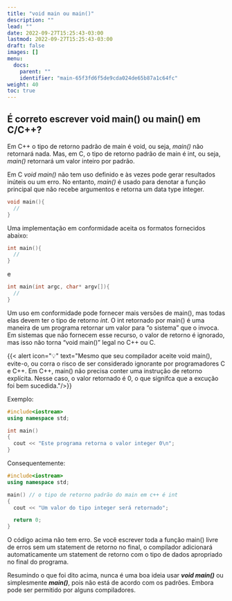 ```yaml
---
title: "void main ou main()"
description: ""
lead: ""
date: 2022-09-27T15:25:43-03:00
lastmod: 2022-09-27T15:25:43-03:00
draft: false
images: []
menu:
  docs:
    parent: ""
    identifier: "main-65f3fd6f5de9cda024de65b87a1c64fc"
weight: 40
toc: true
---
```


## É correto escrever void main() ou main() em C/C++?

Em C++ o tipo de retorno padrão de main é void, ou seja, *main()* não retornará nada. Mas, em C, o tipo de retorno padrão de main é int, ou seja, *main()* retornará um valor inteiro por padrão.

Em C *void main()* não tem uso definido e às vezes pode gerar resultados inúteis ou um erro. No entanto, *main()* é usado para denotar a função principal que não recebe argumentos e retorna um data type integer.

```c++
void main(){
  //
}
```
Uma implementação em conformidade aceita os formatos fornecidos abaixo:

```c++
int main(){
  //
}
```
e 

```c++
int main(int argc, char* argv[]){
  //
}
```

Um uso em conformidade pode fornecer mais versões de main(), mas todas elas devem ter o tipo de retorno *int*. O int retornado por main() é uma maneira de um programa retornar um valor para “o sistema” que o invoca. Em sistemas que não fornecem esse recurso, o valor de retorno é ignorado, mas isso não torna “void main()” legal no C++ ou C.

{{< alert icon="💡" text="Mesmo que seu compilador aceite void main(), evite-o, ou corra o risco de ser considerado ignorante por programadores C e C++. Em C++, main() não precisa conter uma instrução de retorno explícita. Nesse caso, o valor retornado é 0, o que signifca que a excução foi bem sucedida."/>}}

Exemplo:

```c++
#include<iostream>
using namespace std;

int main()
{
  cout << "Este programa retorna o valor integer 0\n";
}
```
Consequentemente:

```c++
#include<iostream>
using namespace std;

main() // o tipo de retorno padrão do main em c++ é int
{
  cout << "Um valor do tipo integer será retornado"; 

  return 0;
}
```
O código acima não tem erro. Se você escrever toda a função main() livre de erros sem um statement de retorno no final, o compilador adicionará automaticamente um statement de retorno com o tipo de dados apropriado no final do programa.

Resumindo o que foi dito acima, nunca é uma boa ideia usar ***void main()*** ou simplesmente ***main()***, pois não está de acordo com os padrões. Embora pode ser permitido por alguns compiladores.
